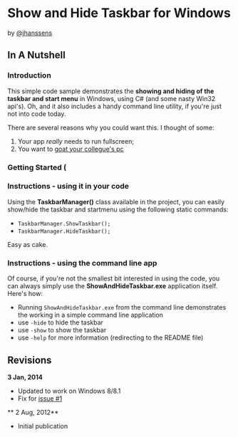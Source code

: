 # Show and Hide Taskbar for Windows
by [@jhanssens](https://twitter.com/jhanssens)

## In A Nutshell

### Introduction

This simple code sample demonstrates the **showing and hiding of the taskbar and start menu** in Windows, using C# (and some nasty Win32 api's). Oh, and it also includes a handy command line utility, if you're just not into code today.

There are several reasons why you could want this. I thought of some:

1. Your app *really* needs to run fullscreen;
2. You want to [goat your collegue's pc](http://www.codinghorror.com/blog/2007/11/dont-forget-to-lock-your-computer.html)

### Getting Started (

### Instructions - using it in your code
Using the **TaskbarManager()** class available in the project, you can easily show/hide the taskbar and startmenu using the following static commands:

* `TaskbarManager.ShowTaskbar();`
* `TaskbarManager.HideTaskbar();`

Easy as cake. 

### Instructions - using the command line app

Of course, if you're not the smallest bit interested in using the code, you can always simply use the **ShowAndHideTaskbar.exe** application itself. Here's how:

* Running `ShowAndHideTaskbar.exe` from the command line demonstrates the working in a simple command line application
* use `-hide` to hide the taskbar
* use `-show` to show the taskbar
* use `-help` for more information (redirecting to the README file)

## Revisions

**3 Jan, 2014**

* Updated to work on Windows 8/8.1
* Fix for [issue #1](https://github.com/hanssens/show-and-hide-taskbar/issues/1)

** 2 Aug, 2012**

* Initial publication

